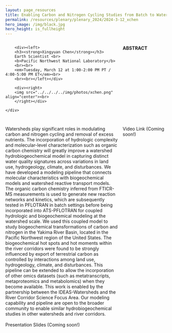 ```yaml
---
layout: page_resources
title: Enabling Carbon and Nitrogen Cycling Studies from Batch to Watershed Scales
permalink: /resources/plenary/plenary_2024/2024-3-12_xchen
hero_image: /img/black.jpg
hero_height: is_fullheight
---
```

<style>
    .wrapper {
        display:grid;
        grid-template-columns: 70% 30%;
        grid-gap: 1em;
        text-align:left;
        vertical-align:middle;
    }
    .wrapper > div{
        padding: 1em;
    }
    .wrapper > div:nth-child(odd){
    }
    /* Add this CSS rule to set the height of the image */
    .wrapper img {
        height: 200px; /* Adjust the height value as needed */
    }
</style>

<body>
    <div class = "wrapper">

    	<div><left>
        <h3><strong>Xingyuan Chen</strong></h3>
        Earth Scientist <br>
        <b>Pacific Northwest National Laboratory</b>
        <br><br>
        <em>Tuesday, March 12 at 1:00-2:00 PM PT / 4:00-5:00 PM ET</em><br>
        <br><br></left></div>

        <div><right>
        <img src="../../../../img/photos/xchen.png" align="center"><br>
        </right></div>

    </div>
</body>

**ABSTRACT**

Watersheds play significant roles in modulating carbon and nitrogen cycling and removal of excess nutrients. The incorporation of hydrologic complexity and molecular-level characterization such as organic carbon chemistry will greatly improve a watershed hydrobiogeochemical model in capturing distinct water quality signatures across variations in land use, hydrogeology, climate, and disturbances. We have developed a modeling pipeline that connects molecular characteristics with biogeochemical models and watershed reactive transport models. The organic carbon chemistry inferred from FTICR-MS measurements is used to generate new reaction networks and kinetics, which are subsequently tested in PFLOTRAN in batch settings before being incorporated into ATS-PFLOTRAN for coupled hydrologic and biogeochemical modeling at the watershed scale. We used this coupled model to study biogeochemical transformations of carbon and nitrogen in the Yakima River Basin, located in the Pacific Northwest region of the United States. The biogeochemical hot spots and hot moments within the river corridors were found to be strongly influenced by export of terrestrial carbon as controlled by interactions among land use, hydrogeology, climate, and disturbances. This pipeline can be extended to allow the incorporation of other omics datasets (such as metatranscripts, metaproteomics and metabolomics) when they become available. This work is enabled by the partnership between the IDEAS-Watersheds and the River Corridor Science Focus Area. Our modeling capability and pipeline are open to the broader community to enable similar hydrobiogeochemical studies in other watersheds and river corridors.
<br><br>
Presentation Slides (Coming soon!)

Video Link (Coming soon!)